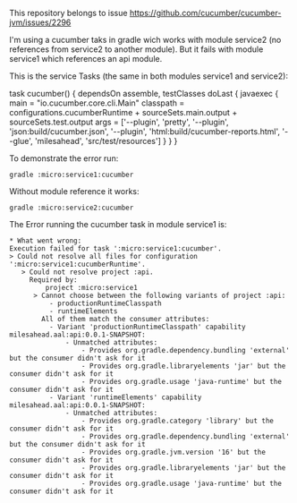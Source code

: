 This repository belongs to issue https://github.com/cucumber/cucumber-jvm/issues/2296

I'm using a cucumber taks in gradle wich works with module service2 (no references from service2 to another module). But it fails with module service1 which references an api module.

This is the service Tasks (the same in both modules service1 and service2):

task cucumber() {
    dependsOn assemble, testClasses
    doLast {
        javaexec {
            main = "io.cucumber.core.cli.Main"
            classpath = configurations.cucumberRuntime + sourceSets.main.output + sourceSets.test.output
            args = ['--plugin', 'pretty', '--plugin', 'json:build/cucumber.json', '--plugin', 'html:build/cucumber-reports.html', '--glue', 'milesahead', 'src/test/resources']
        }
    }
}


To demonstrate the error run:

```
gradle :micro:service1:cucumber
```

Without module reference it works:
```
gradle :micro:service2:cucumber
```


The Error running  the cucumber task in module service1 is:

```
* What went wrong:
Execution failed for task ':micro:service1:cucumber'.
> Could not resolve all files for configuration ':micro:service1:cucumberRuntime'.
   > Could not resolve project :api.
     Required by:
         project :micro:service1
      > Cannot choose between the following variants of project :api:
          - productionRuntimeClasspath
          - runtimeElements
        All of them match the consumer attributes:
          - Variant 'productionRuntimeClasspath' capability milesahead.aal:api:0.0.1-SNAPSHOT:
              - Unmatched attributes:
                  - Provides org.gradle.dependency.bundling 'external' but the consumer didn't ask for it
                  - Provides org.gradle.libraryelements 'jar' but the consumer didn't ask for it
                  - Provides org.gradle.usage 'java-runtime' but the consumer didn't ask for it
          - Variant 'runtimeElements' capability milesahead.aal:api:0.0.1-SNAPSHOT:
              - Unmatched attributes:
                  - Provides org.gradle.category 'library' but the consumer didn't ask for it
                  - Provides org.gradle.dependency.bundling 'external' but the consumer didn't ask for it
                  - Provides org.gradle.jvm.version '16' but the consumer didn't ask for it
                  - Provides org.gradle.libraryelements 'jar' but the consumer didn't ask for it
                  - Provides org.gradle.usage 'java-runtime' but the consumer didn't ask for it
```
